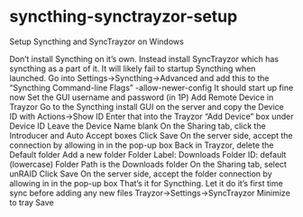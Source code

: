 # syncthing-synctrayzor-setup
Setup Syncthing and SyncTrayzor on Windows

Don’t install Syncthing on it’s own. Instead install SyncTrayzor which has syncthing as a part of it.
It will likely fail to startup Syncthing when launched. Go into Settings→Syncthing→Advanced and add this to the “Syncthing Command-line Flags”
-allow-newer-config
It should start up fine now
Set the GUI username and password (in 1P)
Add Remote Device in Trayzor
Go to the Syncthing install GUI on the server and copy the Device ID with Actions→Show ID
Enter that into the Trayzor “Add Device” box under Device ID
Leave the Device Name blank
On the Sharing tab, click the Introducer and Auto Accept boxes
Click Save
On the server side, accept the connection by allowing in in the pop-up box
Back in Trayzor, delete the Default folder
Add a new folder
Folder Label: Downloads
Folder ID: default (lowercase)
Folder Path is the Downloads folder
On the Sharing tab, select unRAID
Click Save
On the server side, accept the folder connection by allowing in in the pop-up box
That’s it for Syncthing. Let it do it’s first time sync before adding any new files
Trayzor→Settings→SyncTrayzor
Minimize to tray
Save
